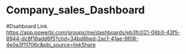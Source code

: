 # Company_sales_Dashboard
#Dsahboard Link
https://app.powerbi.com/groups/me/dashboards/eb3fc021-06b3-43f5-8944-dc8f18add6f5?ctid=34bd8bed-2ac1-41ae-9f08-4e0a3f11706c&pbi_source=linkShare
